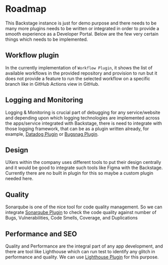 # Roadmap

This Backstage instance is just for demo purpose and there needs to be many more plugins needs to be written or integrated in order to provide a smooth experience as a Developer Portal.
Below are the few very certain things which needs to be implemented.

## Workflow plugin

In the currently implementation of `Workflow Plugin`, it shows the list of available workflows in the provided repository and provision to run but it does not provide a feature to run the selected workflow on a specific branch like in GitHub Actions view in GitHub.


## Logging and Monitoring

Logging & Monitoring is crucial part of debugging for any service/website and depending upon which logging technologies are implemented across the apps/service integrated with Backstage, there is need to integrate with those logging framework, that can be as a plugin written already, for example, [Datadog Plugin](https://roadie.io/backstage/plugins/datadog/?utm_source=backstage.io&utm_medium=marketplace&utm_campaign=datadog) or [Bugsnag Plugin](https://roadie.io/backstage/plugins/bugsnag/?utm_source=backstage.io&utm_medium=marketplace&utm_campaign=bugsnag).

## Design

UXers within the company uses different tools to put their design centrally and it would be good to integrate such tools like Figma with the Backstage. Currently there are no built in plugin for this so maybe a custom plugin needed here.


## Quality

Sonarqube is one of the nice tool for code quality management. So we can integrate [Sonarqube Plugin](https://github.com/backstage/backstage/blob/master/plugins/sonarqube/README.md) to check the code quality against number of Bugs, Vulnerabilities, Code Smells, Coverage, and Duplications


## Performance and SEO

Quality and Performance are the integral part of any app development, and there are tool like Lighthouse which can run test to identify any glitch in performance and quality. We can use [Lighthouse Plugin](https://github.com/backstage/backstage/tree/master/plugins/lighthouse) for this purpose.

